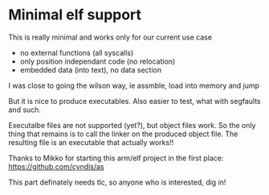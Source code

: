 Minimal elf support
===================

This is really minimal and works only for our current use case

- no external functions (all syscalls)
- only position independant code (no relocation)
- embedded data (into text), no data section

I was close to going the wilson way, ie assmble, load into memory and jump

But it is nice to produce executables. Also easier to test, what with segfaults and such.

Executalbe files are not supported (yet?), but object files work. So the only thing that remains is to
call the linker on the produced object file. The resulting file is an executable that actually works!!

Thanks to Mikko for starting this arm/elf project in the first place: https://github.com/cyndis/as

This part definately needs tlc, so anyone who is interested, dig in!